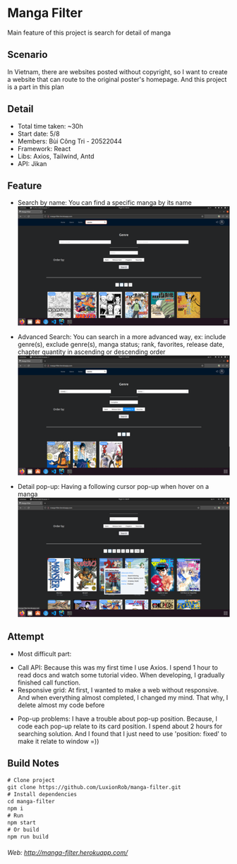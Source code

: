# Manga Filter
Main feature of this project is search for detail of manga

## Scenario
In Vietnam, there are websites posted without copyright, so I want to create a website that can route to the original poster's homepage. And this project is a part in this plan

## Detail
- Total time taken: ~30h
- Start date: 5/8
- Members: Bùi Công Tri - 20522044
- Framework: React
- Libs: Axios, Tailwind, Antd
- API: Jikan

## Feature

- Search by name: You can find a specific manga by its name
  ![img.png](src/assets/git/images/feature_search_name.png)


- Advanced Search: You can search in a more advanced way, ex: include genre(s), exclude genre(s), manga status; rank, favorites, release date, chapter quantity in ascending or descending order
  ![img.png](src/assets/git/images/feature_advanced_search.png)

- Detail pop-up: Having a following cursor pop-up when hover on a manga
 ![img.png](src/assets/git/images/feature_pop_up.png)

## Attempt
- Most difficult part: 
 + Call API: Because this was my first time I use Axios. I spend 1 hour to read docs and watch some tutorial video. When developing, I gradually finished call function.
 + Responsive grid: At first, I wanted to make a web without responsive. And when everything almost completed, I changed my mind. That why, I delete almost my code before

- Pop-up problems: I have a trouble about pop-up position. Because, I code each pop-up relate to its card position. I spend about 2 hours for searching solution. And I found that I just need to use 'position: fixed' to make it relate to window =))

## Build Notes
```
# Clone project 
git clone https://github.com/LuxionRob/manga-filter.git
# Install dependencies
cd manga-filter
npm i
# Run
npm start
# Or build
npm run build 
```

###### Web: http://manga-filter.herokuapp.com/
